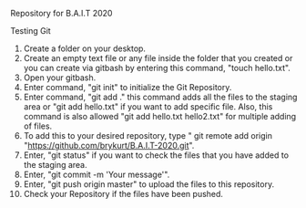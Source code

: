 Repository for B.A.I.T 2020

Testing Git
1. Create a folder on your desktop.
2. Create an empty text file or any file inside the folder that you created or you can create via gitbash by entering this command, "touch hello.txt".
3. Open your gitbash. 
4. Enter command, "git init" to initialize the Git Repository.
5. Enter command, "git add ." this command adds all the files to the staging area or "git add hello.txt" if you want to add specific file. Also, this command is also allowed "git add hello.txt hello2.txt" for multiple adding of files.
6. To add this to your desired repository, type " git remote add origin "https://github.com/brykurt/B.A.I.T-2020.git".
7. Enter, "git status" if you want to check the files that you have added to the staging area.
8. Enter, "git commit -m 'Your message'".
9. Enter, "git push origin master" to upload the files to this repository.
10. Check your Repository if the files have been pushed.